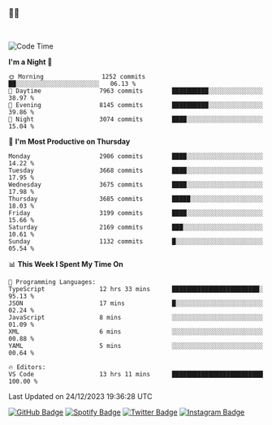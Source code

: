 ### 🤙🍺

<!-- <a href="https://github-readme-stats.vercel.app/api?username=hzak2xx&count_private=true&show_icons=true&theme=dracula">
  <img align="center" src="https://github-readme-stats.vercel.app/api?username=hzak2xx&count_private=true&show_icons=true&theme=dracula" />
</a>
</br> -->
</br>

<!--START_SECTION:waka-->
![Code Time](http://img.shields.io/badge/Code%20Time-2%2C961%20hrs%2037%20mins-blue)

**I'm a Night 🦉** 

```text
🌞 Morning                1252 commits        ██░░░░░░░░░░░░░░░░░░░░░░░   06.13 % 
🌆 Daytime                7963 commits        ██████████░░░░░░░░░░░░░░░   38.97 % 
🌃 Evening                8145 commits        ██████████░░░░░░░░░░░░░░░   39.86 % 
🌙 Night                  3074 commits        ████░░░░░░░░░░░░░░░░░░░░░   15.04 % 
```
📅 **I'm Most Productive on Thursday** 

```text
Monday                   2906 commits        ████░░░░░░░░░░░░░░░░░░░░░   14.22 % 
Tuesday                  3668 commits        ████░░░░░░░░░░░░░░░░░░░░░   17.95 % 
Wednesday                3675 commits        ████░░░░░░░░░░░░░░░░░░░░░   17.98 % 
Thursday                 3685 commits        █████░░░░░░░░░░░░░░░░░░░░   18.03 % 
Friday                   3199 commits        ████░░░░░░░░░░░░░░░░░░░░░   15.66 % 
Saturday                 2169 commits        ███░░░░░░░░░░░░░░░░░░░░░░   10.61 % 
Sunday                   1132 commits        █░░░░░░░░░░░░░░░░░░░░░░░░   05.54 % 
```


📊 **This Week I Spent My Time On** 

```text
💬 Programming Languages: 
TypeScript               12 hrs 33 mins      ████████████████████████░   95.13 % 
JSON                     17 mins             █░░░░░░░░░░░░░░░░░░░░░░░░   02.24 % 
JavaScript               8 mins              ░░░░░░░░░░░░░░░░░░░░░░░░░   01.09 % 
XML                      6 mins              ░░░░░░░░░░░░░░░░░░░░░░░░░   00.88 % 
YAML                     5 mins              ░░░░░░░░░░░░░░░░░░░░░░░░░   00.64 % 

🔥 Editors: 
VS Code                  13 hrs 11 mins      █████████████████████████   100.00 % 
```


 Last Updated on 24/12/2023 19:36:28 UTC
<!--END_SECTION:waka-->

[![GitHub Badge](https://img.shields.io/badge/GitHub-100000?style=for-the-badge&logo=github&logoColor=white)](https://github.com/hzak2xx)
[![Spotify Badge](https://img.shields.io/badge/Spotify-1ED760?&style=for-the-badge&logo=spotify&logoColor=white)](https://open.spotify.com/user/uf90s6sbbh75a1mt44clkhkvf)
[![Twitter Badge](https://img.shields.io/badge/Twitter-1DA1F2?style=for-the-badge&logo=twitter&logoColor=white)](https://twitter.com/hzak2xx)
[![Instagram Badge](https://img.shields.io/badge/Instagram-E4405F?style=for-the-badge&logo=instagram&logoColor=white)](https://www.instagram.com/hzak2xx/)
